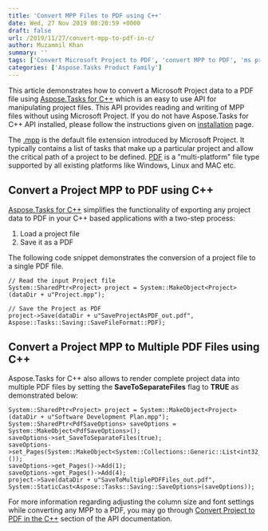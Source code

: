 ```yaml
---
title: 'Convert MPP Files to PDF using C++'
date: Wed, 27 Nov 2019 08:20:59 +0000
draft: false
url: /2019/11/27/convert-mpp-to-pdf-in-c/
author: Muzammil Khan
summary: ''
tags: ['Convert Microsoft Project to PDF', 'convert MPP to PDF', 'ms project c++ api']
categories: ['Aspose.Tasks Product Family']
---
```


This article demonstrates how to convert a Microsoft Project data to a PDF file using [Aspose.Tasks for C++][1] which is an easy to use API for manipulating project files. This API provides reading and writing of MPP files without using Microsoft Project. If you do not have Aspose.Tasks for C++ API installed, please follow the instructions given on [installation][2] page.

The [.mpp][3] is the default file extension introduced by Microsoft Project. It typically contains a list of tasks that make up a particular project and allow the critical path of a project to be defined. [PDF][4] is a "multi-platform" file type supported by all existing platforms like Windows, Linux and MAC etc.

## Convert a Project MPP to PDF using C++

[Aspose.Tasks for C++][5] simplifies the functionality of exporting any project data to PDF in your C++ based applications with a two-step process:

1.  Load a project file
2.  Save it as a PDF

The following code snippet demonstrates the conversion of a project file to a single PDF file.

```
// Read the input Project file
System::SharedPtr<Project> project = System::MakeObject<Project>(dataDir + u"Project.mpp");
    
// Save the Project as PDF
project->Save(dataDir + u"SaveProjectAsPDF_out.pdf", Aspose::Tasks::Saving::SaveFileFormat::PDF);
```

## Convert a Project MPP to Multiple PDF Files using C++

Aspose.Tasks for C++ also allows to render complete project data into multiple PDF files by setting the **SaveToSeparateFiles** flag to **TRUE** as demonstrated below:

```
System::SharedPtr<Project> project = System::MakeObject<Project>(dataDir + u"Software Development Plan.mpp");
System::SharedPtr<PdfSaveOptions> saveOptions = System::MakeObject<PdfSaveOptions>();
saveOptions->set_SaveToSeparateFiles(true);
saveOptions->set_Pages(System::MakeObject<System::Collections::Generic::List<int32_t>>());
saveOptions->get_Pages()->Add(1);
saveOptions->get_Pages()->Add(4);
project->Save(dataDir + u"SaveToMultiplePDFFiles_out.pdf", System::StaticCast<Aspose::Tasks::Saving::SaveOptions>(saveOptions));
```

For more information regarding adjusting the column size and font settings while converting any MPP to a PDF, you may go through [Convert Project to PDF in the C++][6] section of the API documentation.




[1]: https://products.aspose.com/tasks/cpp
[2]: https://docs.aspose.com/display/taskscpp/Installation
[3]: https://wiki.fileformat.com/project-management/mpp/
[4]: https://wiki.fileformat.com/view/pdf/
[5]: https://docs.aspose.com/display/taskscpp/Home
[6]: https://docs.aspose.com/display/taskscpp/Convert+Project+to+PDF+in+CPP




